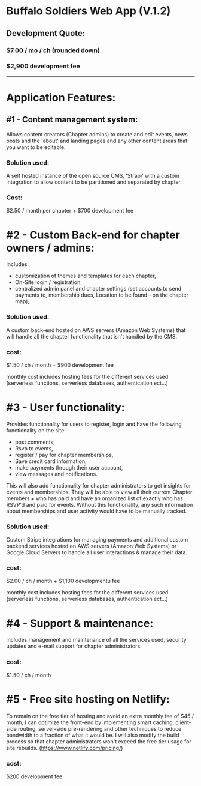 
# Buffalo Soldiers Web App (V.1.2)
##  Development Quote:

### $7.00 / mo / ch (rounded down)
### $2,900 development fee

---

# Application Features:
## #1 - Content management system:
Allows content creators (Chapter admins) to create and edit events, news posts and the 'about' and landing pages and any other content areas that you want to be editable.

### Solution used: 
A self hosted instance of the open source CMS, 'Strapi' with a custom integration to allow content to be partitioned and separated by chapter.

### Cost:
$2.50 / month per chapter + $700 development fee


# #2 - Custom Back-end for chapter owners / admins:
Includes: 
- customization of themes and templates for each chapter, 
- On-Site login / registration, 
- centralized admin panel and chapter settings  (set accounts to send payments to, membership dues, Location to be found - on the chapter map), 

### Solution used: 
A custom back-end hosted on AWS servers (Amazon Web Systems) that will handle all the chapter functionality that isn't handled by the CMS.

### cost: 
$1.50 / ch / month  + $900 development fee

monthly cost includes hosting fees for the different services used (serverless functions, serverless databases, authentication ect...)



# #3 - User functionality:
Provides functionality for users to register, login and have the following functionality on the site:
- post comments, 
- Rsvp to events, 
- register / pay for chapter memberships, 
- Save credit card information, 
- make payments through their user account, 
- view messages and notifications.

This will also add functionality for chapter administrators to get insights for events and memberships. They will be able to view all their current Chapter members + who has paid and have an organized list of exactly who has RSVP'd and paid for events. Without this functionality, any such information about memberships and user activity would have to be manually tracked.

### Solution used: 
Custom Stripe integrations for managing payments and additional custom backend services hosted on AWS servers (Amazon Web Systems) or Google Cloud Servers to handle all user interactions & manage their data.

### cost: 
$2.00 / ch / month  + $1,100 developmentu fee

monthly cost includes hosting fees for the different services used (serverless functions, serverless databases, authentication ect...)


# #4 - Support & maintenance: 
includes management and maintenance of all the services used, security updates and e-mail support for chapter administrators.

### cost: 
$1.50 / ch / month 



# #5 - Free site hosting on Netlify:
To remain on the free tier of hosting and avoid an extra monthly fee of $45 / month, I can optimize the front-end by implementing smart caching, client-side routing, server-side pre-rendering and other techniques to reduce bandwidth to a fraction of what it would be. I will also modify the build process so that chapter administrators won't exceed the free tier usage for site rebuilds. (https://www.netlify.com/pricing/)

### cost:
 $200 development fee






















